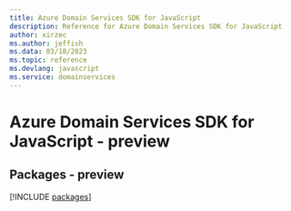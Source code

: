 ```yaml
---
title: Azure Domain Services SDK for JavaScript
description: Reference for Azure Domain Services SDK for JavaScript
author: xirzec
ms.author: jeffish
ms.data: 03/18/2023
ms.topic: reference
ms.devlang: javascript
ms.service: domainservices
---
```

# Azure Domain Services SDK for JavaScript - preview
## Packages - preview
[!INCLUDE [packages](domain-services-index.md)]